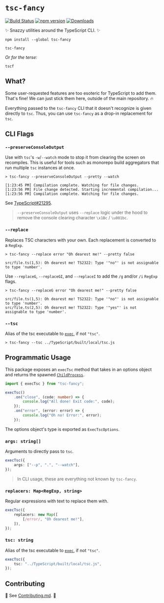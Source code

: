 # `tsc-fancy`
[![Build Status](https://travis-ci.org/joshuakgoldberg/tsc-fancy.svg?branch=master)](https://travis-ci.org/joshuakgoldberg/tsc-fancy)
[![npm version](https://badge.fury.io/js/tsc-fancy.svg)](https://www.npmjs.com/package/tsc-fancy)
[![Downloads](https://img.shields.io/npm/dm/tsc-fancy.svg)](https://www.npmjs.com/package/tsc-fancy)

✨ Snazzy utilities around the TypeScript CLI. ✨

```shell
npm install --global tsc-fancy

tsc-fancy
```

_Or for the terse:_

```shell
tscf
```

## What?

Some user-requested features are too esoteric for TypeScript to add them.
That's fine!
We can just stick them here, outside of the main repository. 🔥

Everything passed to the `tsc-fancy` CLI that it doesn't recognize is given directly to `tsc`.
Thus, you can use `tsc-fancy` as a drop-in replacement for `tsc`.

## CLI Flags

### `--preserveConsoleOutput`

Use with `tsc`'s `-w`/`--watch` mode to stop it from clearing the screen on recompiles.
This is useful for tools such as monorepo build aggregators that run multiple `tsc` instances at once.

```shell
> tsc-fancy --preserveConsoleOutput --pretty --watch

[1:23:45 PM] Compilation complete. Watching for file changes.
[1:23:56 PM] File change detected. Starting incremental compilation...
[1:23:56 PM] Compilation complete. Watching for file changes.
```

See [TypeScript#21295](https://github.com/Microsoft/TypeScript/issues/21295).

> `--preserveConsoleOutput` uses `--replace` logic under the hood to remove the console clearing character `\x1Bc` / `\u001bc`.

### `--replace`

Replaces TSC characters with your own.
Each replacement is converted to a `RegExp`.

```shell
> tsc-fancy --replace error "Oh dearest me!" --pretty false

src/file.ts(1,5): Oh dearest me! TS2322: Type '"no"' is not assignable to type 'number'.
```

Use `--replaceG`, `--replaceGI`, and `--replaceI` to add the `/g` and/or `/i` `RegExp` flags.

```shell
> tsc-fancy --replaceG error "Oh dearest me!" --pretty false

src/file.ts(1,5): Oh dearest me! TS2322: Type '"no"' is not assignable to type 'number'.
src/file.ts(2,5): Oh dearest me! TS2322: Type '"yes"' is not assignable to type 'number'.
```

### `--tsc`

Alias of the tsc executable to [`exec`](linktonodeexec), if not `"tsc"`.

```shell
> tsc-fancy --tsc ../TypeScript/built/local/tsc.js
```

## Programmatic Usage

This package exposes an `execTsc` method that takes in an options object and returns the spawned [`ChildProcess`](https://nodejs.org/api/child_process.html).

```typescript
import { execTsc } from "tsc-fancy";

execTsc()
    .on("close", (code: number) => {
        console.log("All done! Exit code:", code);
    });
    .on("error", (error: error) => {
        console.log("Oh no! Error:", error);
    });
```

The options object's type is exported as `ExecTscOptions`.

### `args: string[]`

Arguments to directly pass to `tsc`.

```typescript
execTsc({
    args: ["--p", ".", "--watch"],
});
```

> In CLI usage, these are everything not known by `tsc-fancy`.

### `replacers: Map<RegExp, string>`

Regular expressions with text to replace them with.

```typescript
execTsc({
    replacers: new Map([
        [/error/, "Oh dearest me!"],
    ]),
});
```

### `tsc: string`

Alias of the tsc executable to [`exec`](https://nodejs.org/api/child_process.html#child_process_child_process_exec_command_options_callback), if not `"tsc"`.

```typescript
execTsc({
    tsc: "../TypeScript/built/local/tsc.js",
});
```

## Contributing

🙌 See [Contributing.md](./CONTRIBUTING.md). 🙌

